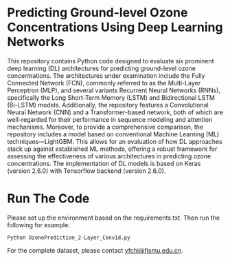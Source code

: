 # Predicting Ground-level Ozone Concentrations Using Deep Learning Networks  
This repository contains Python code designed to evaluate six prominent deep learning (DL) architectures for predicting ground-level ozone concentrations. The architectures under examination include the Fully Connected Network (FCN), commonly referred to as the Multi-Layer Perceptron (MLP), and several variants Recurrent Neural Networks (RNNs), specifically the Long Short-Term Memory (LSTM) and Bidirectional LSTM (Bi-LSTM) models. Additionally, the repository features a Convolutional Neural Network (CNN) and a Transformer-based network, both of which are well-regarded for their performance in sequence modeling and attention mechanisms. Moreover, to provide a comprehensive comparison, the repository includes a model based on conventional Machine Learning (ML) techniques—LightGBM. This allows for an evaluation of how DL approaches stack up against established ML methods, offering a robust framework for assessing the effectiveness of various architectures in predicting ozone concentrations.
The implementation of DL models is based on Keras (version 2.6.0) with Tensorflow backend (version 2.6.0).
# Run The Code
Please set up the environment based on the requirements.txt. Then run the following for example:
```
Python OzonePrediction_2-Layer_Conv1d.py
```
For the complete dataset, please contact yfchi@fjsmu.edu.cn.
